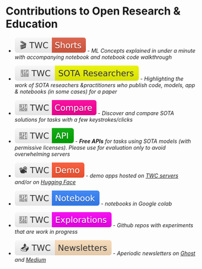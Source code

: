 # Contributions to Open Research & Education

- [![SOTA Researchers](https://raw.githubusercontent.com/taskswithcode/image_assets/main/.github/images/TWCShorts.svg)](https://github.com/taskswithcode/MLIntro) - _ML Concepts explained in under a minute with accompanying notebook and notebook code walkthrough_

- [![SOTA Researchers](https://raw.githubusercontent.com/taskswithcode/image_assets/main/.github/images/SOTAResearchers.svg)](https://github.com/taskswithcode/sota_researchers_with_published_code) - _Highlighting the work of SOTA reseachers &practitioners who publish code, models, app & notebooks (in some cases) for a paper_
- [![Discover and Compare SOTA models](https://raw.githubusercontent.com/taskswithcode/image_assets/main/.github/images/TWCCompare.svg)](https://taskswithcode.com/find_sota_repos/) - _Discover and compare SOTA solutions for tasks with a few keystrokes/clicks_


 - [![APIs](https://raw.githubusercontent.com/taskswithcode/image_assets/main/.github/images/TWCAPI.svg)](https://www.taskswithcode.com/salient_object_detection/) -   _**Free APIs** for tasks using SOTA models (with permissive licenses). Please use for evaluation only to avoid overwhelming servers_
 
 - [![Apps](https://raw.githubusercontent.com/taskswithcode/image_assets/main/.github/images/TWCDemo.svg)](https://taskswithcode.com/sentence_similarity/) - _demo apps hosted on [TWC servers](https://taskswithcode.com/sentence_similarity) and/or on [Hugging Face](https://huggingface.co/taskswithcode)_
 - [![Notebooks](https://raw.githubusercontent.com/taskswithcode/image_assets/main/.github/images/TWCNotebook.svg)](https://github.com/taskswithcode/latent-diffusion/blob/main/TWCLatentDiffusion.ipynb) - _notebooks in Google colab_
 - [![Explorations](https://raw.githubusercontent.com/taskswithcode/image_assets/main/.github/images/TWCExplorations.svg)](https://github.com/taskswithcode/latent-diffusion/blob/main/TWCLatentDiffusion.ipynb) - _Github repos with experiments that are work in progress_
 - [![Newsletters](https://raw.githubusercontent.com/taskswithcode/image_assets/main/.github/images/TWCNewsletter.svg)](https://taskswithcode.ghost.io/) - _Aperiodic newsletters on [Ghost](https://taskswithcode.ghost.io/) and [Medium](https://medium.com/taskswithcode)_
